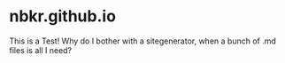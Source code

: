 # nbkr.github.io

This is a Test! Why do I bother with a sitegenerator, when a bunch of .md files is all I need?
